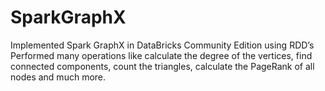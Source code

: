 # SparkGraphX
Implemented Spark GraphX in DataBricks Community Edition using RDD’s
Performed many operations like calculate the degree of the vertices, find connected components, count the triangles, calculate the PageRank of all nodes and much more. 
